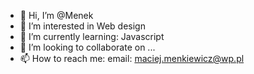 - 👋 Hi, I’m @Menek
- 👀 I’m interested in Web design
- 🌱 I’m currently learning: Javascript
- 💞️ I’m looking to collaborate on ...
- 📫 How to reach me: email: maciej.menkiewicz@wp.pl

<!---
Menek/Menek is a ✨ special ✨ repository because its `README.md` (this file) appears on your GitHub profile.
You can click the Preview link to take a look at your changes.
--->
